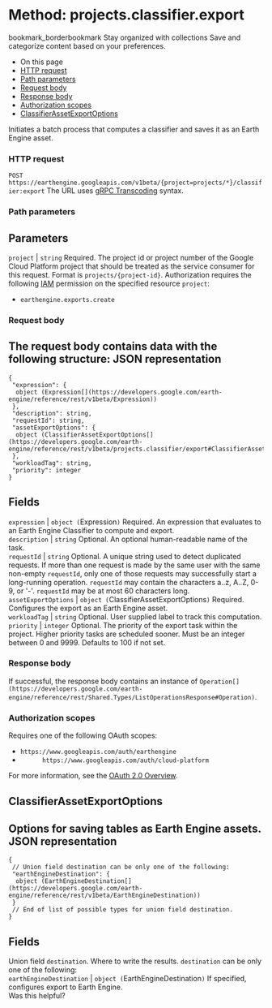  
#  Method: projects.classifier.export
bookmark_borderbookmark Stay organized with collections  Save and categorize content based on your preferences.
  * On this page
  * [HTTP request](https://developers.google.com/earth-engine/reference/rest/v1beta/projects.classifier/export#http-request)
  * [Path parameters](https://developers.google.com/earth-engine/reference/rest/v1beta/projects.classifier/export#path-parameters)
  * [Request body](https://developers.google.com/earth-engine/reference/rest/v1beta/projects.classifier/export#request-body)
  * [Response body](https://developers.google.com/earth-engine/reference/rest/v1beta/projects.classifier/export#response-body)
  * [Authorization scopes](https://developers.google.com/earth-engine/reference/rest/v1beta/projects.classifier/export#authorization-scopes)
  * [ClassifierAssetExportOptions](https://developers.google.com/earth-engine/reference/rest/v1beta/projects.classifier/export#classifierassetexportoptions)


Initiates a batch process that computes a classifier and saves it as an Earth Engine asset.
### HTTP request
`POST https://earthengine.googleapis.com/v1beta/{project=projects/*}/classifier:export`
The URL uses [gRPC Transcoding](https://google.aip.dev/127) syntax.
### Path parameters
Parameters  
---  
`project` |  `string` Required. The project id or project number of the Google Cloud Platform project that should be treated as the service consumer for this request. Format is `projects/{project-id}`. Authorization requires the following [IAM](https://cloud.google.com/iam/docs/) permission on the specified resource `project`:
  * `earthengine.exports.create`

  
### Request body
The request body contains data with the following structure:
JSON representation  
---  
```
{
 "expression": {
  object (Expression[](https://developers.google.com/earth-engine/reference/rest/v1beta/Expression))
 },
 "description": string,
 "requestId": string,
 "assetExportOptions": {
  object (ClassifierAssetExportOptions[](https://developers.google.com/earth-engine/reference/rest/v1beta/projects.classifier/export#ClassifierAssetExportOptions))
 },
 "workloadTag": string,
 "priority": integer
}
```
  
Fields  
---  
`expression` |  `object (`Expression[](https://developers.google.com/earth-engine/reference/rest/v1beta/Expression)`)` Required. An expression that evaluates to an Earth Engine Classifier to compute and export.  
`description` |  `string` Optional. An optional human-readable name of the task.  
`requestId` |  `string` Optional. A unique string used to detect duplicated requests. If more than one request is made by the same user with the same non-empty `requestId`, only one of those requests may successfully start a long-running operation. `requestId` may contain the characters a..z, A..Z, 0-9, or '-'. `requestId` may be at most 60 characters long.  
`assetExportOptions` |  `object (`ClassifierAssetExportOptions[](https://developers.google.com/earth-engine/reference/rest/v1beta/projects.classifier/export#ClassifierAssetExportOptions)`)` Required. Configures the export as an Earth Engine asset.  
`workloadTag` |  `string` Optional. User supplied label to track this computation.  
`priority` |  `integer` Optional. The priority of the export task within the project. Higher priority tasks are scheduled sooner. Must be an integer between 0 and 9999. Defaults to 100 if not set.  
### Response body
If successful, the response body contains an instance of `Operation[](https://developers.google.com/earth-engine/reference/rest/Shared.Types/ListOperationsResponse#Operation)`.
### Authorization scopes
Requires one of the following OAuth scopes:
  * `https://www.googleapis.com/auth/earthengine`
  * `      https://www.googleapis.com/auth/cloud-platform`


For more information, see the [OAuth 2.0 Overview](https://developers.google.com/identity/protocols/OAuth2).
## ClassifierAssetExportOptions
Options for saving tables as Earth Engine assets.
JSON representation  
---  
```
{
 // Union field destination can be only one of the following:
 "earthEngineDestination": {
  object (EarthEngineDestination[](https://developers.google.com/earth-engine/reference/rest/v1beta/EarthEngineDestination))
 }
 // End of list of possible types for union field destination.
}
```
  
Fields  
---  
Union field `destination`. Where to write the results. `destination` can be only one of the following:  
`earthEngineDestination` |  `object (`EarthEngineDestination[](https://developers.google.com/earth-engine/reference/rest/v1beta/EarthEngineDestination)`)` If specified, configures export to Earth Engine.  
Was this helpful?
